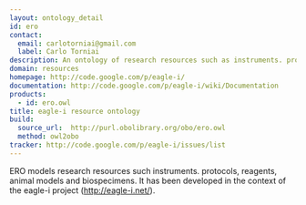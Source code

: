 ```yaml
---
layout: ontology_detail
id: ero
contact: 
  email: carlotorniai@gmail.com
  label: Carlo Torniai
description: An ontology of research resources such as instruments. protocols, reagents, animal models and biospecimens.
domain: resources
homepage: http://code.google.com/p/eagle-i/
documentation: http://code.google.com/p/eagle-i/wiki/Documentation
products: 
  - id: ero.owl
title: eagle-i resource ontology
build:
  source_url:  http://purl.obolibrary.org/obo/ero.owl
  method: owl2obo
tracker: http://code.google.com/p/eagle-i/issues/list
---
```


ERO models research resources such instruments. protocols, reagents, animal models and biospecimens. It has been developed in the context of the eagle-i project  (http://eagle-i.net/).
